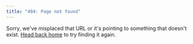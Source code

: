 ```yaml
---
title: "404: Page not found"
---
```


<div class="notfound">
  <p class="lead">Sorry, we've misplaced that URL or it's pointing to something that doesn't exist.
    <a href="/">Head back home</a> to try finding it again.</p>
</div>
